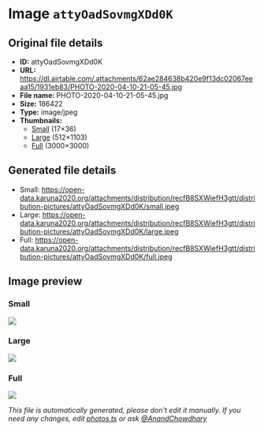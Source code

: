 # Image `attyOadSovmgXDd0K`

## Original file details

- **ID:** attyOadSovmgXDd0K
- **URL:** https://dl.airtable.com/.attachments/62ae284638b420e9f13dc02067eeaa15/1931eb83/PHOTO-2020-04-10-21-05-45.jpg
- **File name:** PHOTO-2020-04-10-21-05-45.jpg
- **Size:** 186422
- **Type:** image/jpeg
- **Thumbnails:**
  - [Small](https://dl.airtable.com/.attachmentThumbnails/0257edb8a8d2dd2041f5b26aaa3ed931/92f58140) (17×36)
  - [Large](https://dl.airtable.com/.attachmentThumbnails/ed94d93bfd68d6711a8a7a1975cbd599/eb302a9d) (512×1103)
  - [Full](https://dl.airtable.com/.attachmentThumbnails/5cb72237368ef891f955cf573adafb13/18ad6148) (3000×3000)

## Generated file details

- Small: https://open-data.karuna2020.org/attachments/distribution/recfB8SXWiefH3gtt/distribution-pictures/attyOadSovmgXDd0K/small.jpeg
- Large: https://open-data.karuna2020.org/attachments/distribution/recfB8SXWiefH3gtt/distribution-pictures/attyOadSovmgXDd0K/large.jpeg
- Full: https://open-data.karuna2020.org/attachments/distribution/recfB8SXWiefH3gtt/distribution-pictures/attyOadSovmgXDd0K/full.jpeg

## Image preview

### Small

![](https://open-data.karuna2020.org/attachments/distribution/recfB8SXWiefH3gtt/distribution-pictures/attyOadSovmgXDd0K/small.jpeg)

### Large

![](https://open-data.karuna2020.org/attachments/distribution/recfB8SXWiefH3gtt/distribution-pictures/attyOadSovmgXDd0K/large.jpeg)

### Full

![](https://open-data.karuna2020.org/attachments/distribution/recfB8SXWiefH3gtt/distribution-pictures/attyOadSovmgXDd0K/full.jpeg)

_This file is automatically generated, please don't edit it manually. If you need any changes, edit [photos.ts](/photos.ts) or ask [@AnandChowdhary](https://github.com/AnandChowdhary)_
